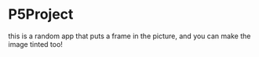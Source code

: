 # P5Project
this is a random app that puts a frame in the picture, and you can make the image tinted too!
